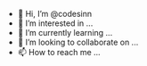 - 👋 Hi, I’m @codesinn
- 👀 I’m interested in ...
- 🌱 I’m currently learning ...
- 💞️ I’m looking to collaborate on ...
- 📫 How to reach me ...

<!---
codesinn/codesinn is a ✨ special ✨ repository because its `README.md` (this file) appears on your GitHub profile.
You can click the Preview link to take a look at your changes.
--->
